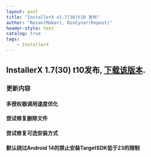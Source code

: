 ```yaml
---
layout: post
title: "InstallerX v1.7(30)t10 发布"
author: "Rosan(Maker), RinCynar(Repost)"
header-style: text
catalog: true
tags:
    - InstallerX
---
```


## InstallerX 1.7(30) t10发布, [下载该版本](/file/InstallerX_1.7(30)-t10.apk).

### 更新内容

#### 多授权器调用速度优化

#### 尝试修复删除文件

#### 尝试修复可选安装方式

#### 默认绕过Android 14的禁止安装TargetSDK低于23的限制
